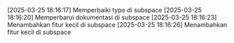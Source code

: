 [2025-03-25 18:16:17] Memperbaiki typo di subspace
[2025-03-25 18:16:20] Memperbarui dokumentasi di subspace
[2025-03-25 18:16:23] Menambahkan fitur kecil di subspace
[2025-03-25 18:16:26] Menambahkan fitur kecil di subspace
